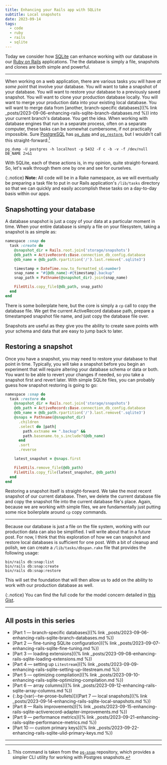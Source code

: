 ```yaml
---
title: Enhancing your Rails app with SQLite
subtitle: Local snapshots
date: 2023-09-14
tags:
  - code
  - ruby
  - rails
  - sqlite
---
```


Today we consider how [SQLite](https://www.sqlite.org/index.html) can enhance working with our database in our [Ruby on Rails](https://rubyonrails.org) applications. The the database is simply a file, snapshots and clones are both simple and powerful.

<!--/summary-->

- - -

When working on a web application, there are various tasks you will have _at some point_ that involve your database. You will want to take a snapshot of your database. You will want to restore your database to a previously saved snapshot. You will want to clone your production database locally. You will want to merge your production data into your existing local database. You will want to merge data from [another, branch-specific databases]({% link _posts/2023-09-06-enhancing-rails-sqlite-branch-databases.md %}) into your current branch's database. You get the idea. When working with database engines that run in a separate process, often on a separate computer, these tasks can be somewhat cumbersome, if not practically impossible. Sure [PostgreSQL](https://www.postgresql.org) has [`pg_dump`](https://www.postgresql.org/docs/current/app-pgdump.html) and [`pg_restore`](https://www.postgresql.org/docs/15/app-pgrestore.html), but I wouldn't call this straight-forward:[^1]

```shell
pg_dump -U postgres -h localhost -p 5432 -F c -b -v -f /dev/null DB_NAME 2>&1
```

With SQLite, each of these actions is, in my opinion, quite straight-forward. So, let's walk through them one by one and see for ourselves.

{:.notice}
**Note:** All code will be in a Rake namespace, as we will eventually be preparing a task file to put in our Rails application's `/lib/tasks` directory so that we can quickly and easily accomplish these tasks on a day-to-day basis within our apps.

## Snapshotting your database

A database snapshot is just a copy of your data at a particular moment in time. When your entire database is simply a file on your filesystem, taking a snapshot is as simple as:

```ruby
namespace :snap do
  task :create do
    @snapshot_dir = Rails.root.join('storage/snapshots')
    @db_path = ActiveRecord::Base.connection_db_config.database
    @db_name = @db_path.rpartition('/').last.remove('.sqlite3')

    timestamp = DateTime.now.to_formatted_s(:number)
    snap_name = "#{@db_name}-#{timestamp}.backup"
    snap_path = Pathname(@snapshot_dir).join(snap_name)

    FileUtils.copy_file(@db_path, snap_path)
  end
end
```

There is some boilerplate here, but the core is simply a `cp` call to copy the database file. We get the current ActiveRecord database path, prepare a timestamped snapshot file name, and just copy the database file over.

Snapshots are useful as they give you the ability to create save points with your schema and data that are easy to jump back to later.

## Restoring a snapshot

Once you have a snapshot, you may need to restore your database to that point in time. Typically, you will take a snapshot before you begin an experiment that will require altering your database schema or data or both. You want to be able to revert your changes if needed, so you take a snapshot first and revert later. With simple SQLite files, you can probably guess how snapshot restoring is going to go:

```ruby
namespace :snap do
  task :restore do
    @snapshot_dir = Rails.root.join('storage/snapshots')
    @db_path = ActiveRecord::Base.connection_db_config.database
    @db_name = @db_path.rpartition('/').last.remove('.sqlite3')
    @snaps = Pathname(@snapshot_dir)
      .children
      .select do |path|
        path.extname == ".backup" &&
        path.basename.to_s.include?(@db_name)
      end
      .sort
      .reverse

    latest_snapshot = @snaps.first

    FileUtils.remove_file(@db_path)
    FileUtils.copy_file(latest_snapshot, @db_path)
  end
end
```

Restoring a snapshot itself is straight-forward. We take the most recent snapshot of our current database. Then, we delete the current database file and copy the snapshot file into the current database file's place. Again, because we are working with simple files, we are fundamentally just putting some nice boilerplate around `cp` copy commands.

- - -

Because our database is just a file on the file system, working with our production data can also be simplified. I will write about that in a future post. For now, I think that this exploration of how we can snapshot and restore local databases is sufficient for one post. With a bit of cleanup and polish, we can create a `/lib/tasks/dbspan.rake` file that provides the following usage:

```shell
bin/rails db:snap:list
bin/rails db:snap:create
bin/rails db:snap:restore
```

This will set the foundation that will then allow us to add on the ability to work with our production database as well.

{:.notice}
You can find the full code for the model concern detailed in [this Gist](https://gist.github.com/fractaledmind/4fe00d226715e8ce7209a525f3d9d98e).

- - -

## All posts in this series

* [Part 1 — branch-specific databases]({% link _posts/2023-09-06-enhancing-rails-sqlite-branch-databases.md %})
* [Part 2 — fine-tuning SQLite configuration]({% link _posts/2023-09-07-enhancing-rails-sqlite-fine-tuning.md %})
* [Part 3 — loading extensions]({% link _posts/2023-09-08-enhancing-rails-sqlite-loading-extensions.md %})
* [Part 4 — setting up `Litestream`]({% link _posts/2023-09-09-enhancing-rails-sqlite-setting-up-litestream.md %})
* [Part 5 — optimizing compilation]({% link _posts/2023-09-10-enhancing-rails-sqlite-optimizing-compilation.md %})
* [Part 6 — array columns]({% link _posts/2023-09-12-enhancing-rails-sqlite-array-columns.md %})
* {:.bg-[var(--tw-prose-bullets)]}[Part 7 — local snapshots]({% link _posts/2023-09-14-enhancing-rails-sqlite-local-snapshots.md %})
* [Part 8 — Rails improvements]({% link _posts/2023-09-15-enhancing-rails-sqlite-activerecord-adapter-improvements.md %})
* [Part 9 — performance metrics]({% link _posts/2023-09-21-enhancing-rails-sqlite-performance-metrics.md %})
* [Part 10 — custom primary keys]({% link _posts/2023-09-22-enhancing-rails-sqlite-ulid-primary-keys.md %})

- - -

[^1]: This command is taken from the [`pg-snap`](https://github.com/iseth/pg-snap/) repository, which provides a simpler CLI utility for working with Postgres snapshots.